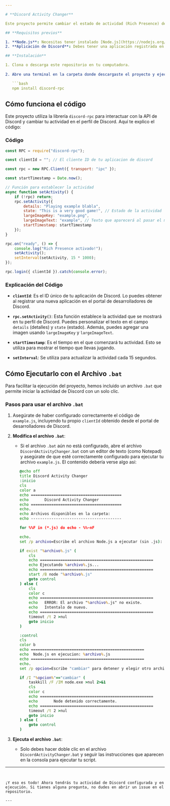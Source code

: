 ```yaml
---

# **Discord Activity Changer**

Este proyecto permite cambiar el estado de actividad (Rich Presence) de tu cuenta de Discord, mostrando información personalizada sobre lo que estás jugando. Puedes configurar detalles como el título del juego, la imagen que aparece en tu perfil, y más.

## **Requisitos previos**

1. **Node.js**: Necesitas tener instalado [Node.js](https://nodejs.org/) para ejecutar el código de este proyecto.
2. **Aplicación de Discord**: Debes tener una aplicación registrada en el [Portal de Desarrolladores de Discord](https://discord.com/developers/applications), para obtener el `clientId` de tu aplicación.

## **Instalación**

1. Clona o descarga este repositorio en tu computadora.
   
2. Abre una terminal en la carpeta donde descargaste el proyecto y ejecuta el siguiente comando para instalar las dependencias necesarias:

   ```bash
   npm install discord-rpc
   ```

## **Cómo funciona el código**

Este proyecto utiliza la librería `discord-rpc` para interactuar con la API de Discord y cambiar tu actividad en el perfil de Discord. Aquí te explico el código:

### **Código**

```javascript
const RPC = require("discord-rpc");

const clientId = ""; // El cliente ID de tu aplicacion de discord

const rpc = new RPC.Client({ transport: "ipc" });

const startTimestamp = Date.now();

// Función para establecer la actividad
async function setActivity() {
    if (!rpc) return;
    rpc.setActivity({
        details: "Playing example blabla",
        state: "This is a very good game!", // Estado de la actividad
        largeImageKey: "example.png",
        largeImageText: "example", // Texto que aparecerá al pasar el mouse sobre la imagen
        startTimestamp: startTimestamp
    });
}

rpc.on("ready", () => {
    console.log("Rich Presence activado!");
    setActivity();
    setInterval(setActivity, 15 * 1000);
});

rpc.login({ clientId }).catch(console.error);
```

### **Explicación del Código**

- **`clientId`**: Es el ID único de tu aplicación de Discord. Lo puedes obtener al registrar una nueva aplicación en el portal de desarrolladores de Discord.
  
- **`rpc.setActivity()`**: Esta función establece la actividad que se mostrará en tu perfil de Discord. Puedes personalizar el texto en el campo `details` (detalles) y `state` (estado). Además, puedes agregar una imagen usando `largeImageKey` y `largeImageText`.

- **`startTimestamp`**: Es el tiempo en el que comenzará tu actividad. Esto se utiliza para mostrar el tiempo que llevas jugando.

- **`setInterval`**: Se utiliza para actualizar la actividad cada 15 segundos.

## **Cómo Ejecutarlo con el Archivo `.bat`**

Para facilitar la ejecución del proyecto, hemos incluido un archivo `.bat` que permite iniciar la actividad de Discord con un solo clic.

### **Pasos para usar el archivo `.bat`**

1. Asegúrate de haber configurado correctamente el código de `example.js`, incluyendo tu propio `clientId` obtenido desde el portal de desarrolladores de Discord.

2. **Modifica el archivo `.bat`**:
   - Si el archivo `.bat` aún no está configurado, abre el archivo `DiscordActivityChanger.bat` con un editor de texto (como Notepad) y asegúrate de que esté correctamente configurado para ejecutar tu archivo `example.js`. El contenido debería verse algo así:

   ```bat
      @echo off
      title Discord Activity Changer
      :inicio
      cls
      color a
      echo ========================================
      echo       Discord Activity Changer
      echo ========================================
      echo.
      echo Archivos disponibles en la carpeta:
      echo ----------------------------------------

      for %%F in (*.js) do echo - %%~nF

      echo.
      set /p archivo=Escribe el archivo Node.js a ejecutar (sin .js): 

      if exist "%archivo%.js" (
          cls
          echo ==================================================
          echo Ejecutando %archivo%.js...
          echo ==================================================
          start /B node "%archivo%.js"
          goto control
      ) else (
          cls
          color c
          echo ==================================================
          echo   ERROR: El archivo "%archivo%.js" no existe.
          echo   Intentalo de nuevo.
          echo ==================================================
          timeout /t 2 >nul
          goto inicio
      )

      :control
      cls
      color b
      echo ==================================================
      echo  Node.js en ejecucion: %archivo%.js
      echo ==================================================
      echo.
      set /p opcion=Escribe "cambiar" para detener y elegir otro archivo: 

      if /I "%opcion%"=="cambiar" (
          taskkill /F /IM node.exe >nul 2>&1
          cls
          color c
          echo ==================================================
          echo       Node detenido correctamente.
          echo ==================================================
          timeout /t 2 >nul
          goto inicio
      ) else (
          goto control
      )


3. **Ejecuta el archivo `.bat`**:
   - Solo debes hacer doble clic en el archivo `DiscordActivityChanger.bat` y seguir las instrucciones que aparecen en la consola para ejecutar tu script.

---
```


¡Y eso es todo! Ahora tendrás tu actividad de Discord configurada y en ejecución. Si tienes alguna pregunta, no dudes en abrir un issue en el repositorio.

---
